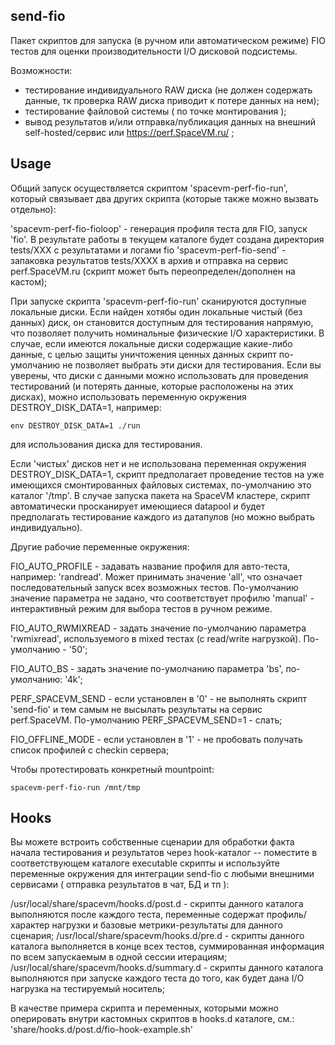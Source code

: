 ## send-fio

Пакет скриптов для запуска (в ручном или автоматическом режиме) FIO тестов для оценки производительности I/O дисковой подсистемы.

Возможности:

 - тестирование индивидуального RAW диска (не должен содержать данные, тк проверка RAW диска приводит к потере данных на нем);
 - тестирование файловой системы ( по точке монтирования );
 - вывод результатов и/или отправка/публикация данных на внешний self-hosted/сервис или https://perf.SpaceVM.ru/ ;

## Usage

Общий запуск осуществляется скриптом 'spacevm-perf-fio-run', который связывает два других скрипта (которые также можно вызвать отдельно):

 'spacevm-perf-fio-fioloop'  - генерация профиля теста для FIO, запуск 'fio'. В результате работы в текущем каталоге будет создана директория tests/XXX с результатами и логами fio
 'spacevm-perf-fio-send' - запаковка результатов tests/XXXX в архив и отправка на сервис perf.SpaceVM.ru (скрипт может быть переопределен/дополнен на кастом);

При запуске скрипта 'spacevm-perf-fio-run' сканируются доступные локальные диски. Если найден хотябы один локальные чистый (без данных) диск, он становится доступным
для тестирования напрямую, что позволяет получить номинальные физические I/O характеристики. В случае, если имеются локальные диски содержащие какие-либо данные,
с целью защиты уничтожения ценных данных скрипт по-умолчанию не позволяет выбрать эти диски для тестирования. Если вы уверены, что диски с данными можно
использовать для проведения тестирований (и потерять данные, которые расположены на этих дисках), можно использовать переменную окружения DESTROY_DISK_DATA=1, например:

```
env DESTROY_DISK_DATA=1 ./run
```

для использования диска для тестирования.

Если 'чистых' дисков нет и не использована переменная окружения DESTROY_DISK_DATA=1, скрипт предполагает проведение тестов на уже имеющихся смонтированных файловых системах,
по-умолчанию это каталог '/tmp'. В случае запуска пакета на SpaceVM кластере, скрипт автоматически просканирует имеющиеся datapool и будет предполагать тестирование
каждого из датапулов (но можно выбрать индивидуально).

Другие рабочие переменные окружения:

FIO_AUTO_PROFILE   - задавать название профиля для авто-теста, например: 'randread'. Может принимать значение 'all', что означает последовательный запуск всех возможных тестов.
                     По-умолчанию значение параметра не задано, что соответствует профилю 'manual' - интерактивный режим для выбора тестов в ручном режиме.


FIO_AUTO_RWMIXREAD - задать значение по-умолчанию параметра 'rwmixread', используемого в mixed тестах (с read/write нагрузкой). По-умолчанию - '50';


FIO_AUTO_BS        - задать значение по-умолчанию параметра 'bs', по-умолчанию: '4k';

PERF_SPACEVM_SEND  - если установлен в '0' - не выполнять скрипт 'send-fio' и тем самым не высылать результаты на сервис perf.SpaceVM. По-умолчанию PERF_SPACEVM_SEND=1 - слать;

FIO_OFFLINE_MODE   - если установлен в '1' - не пробовать получать список профилей с checkin сервера;


Чтобы протестировать конкретный mountpoint:

```
spacevm-perf-fio-run /mnt/tmp
```


## Hooks

Вы можете встроить собственные сценарии для обработки факта начала тестирования и результатов через hook-каталог -- поместите в соответствующем каталоге executable скрипты и 
используйте переменные окружения для интеграции send-fio с любыми внешними сервисами ( отправка результатов в чат, БД и тп ):

/usr/local/share/spacevm/hooks.d/post.d - скрипты данного каталога выполняются после каждого теста, переменные содержат профиль/характер нагрузки и базовые метрики-результаты для данного сценария;
/usr/local/share/spacevm/hooks.d/pre.d - скрипты данного каталога выполняется в конце всех тестов, суммированная информация по всем запускаемым в одной сессии итерациям;
/usr/local/share/spacevm/hooks.d/summary.d - скрипты данного каталога выполняются при запуске каждого теста до того, как будет дана I/O нагрузка на тестируемый носитель;

В качестве примера скрипта и переменных, которыми можно оперировать внутри кастомных скриптов в hooks.d каталоге, см.: 'share/hooks.d/post.d/fio-hook-example.sh'

